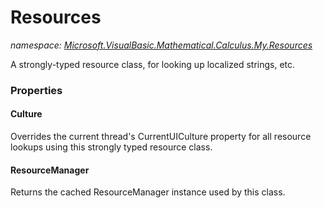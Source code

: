 ﻿# Resources
_namespace: <a href="#" onClick="load('/docs/Microsoft.VisualBasic.Mathematical.Calculus.My.Resources/index.md')">Microsoft.VisualBasic.Mathematical.Calculus.My.Resources</a>_

A strongly-typed resource class, for looking up localized strings, etc.




### Properties

#### Culture
Overrides the current thread's CurrentUICulture property for all
 resource lookups using this strongly typed resource class.
#### ResourceManager
Returns the cached ResourceManager instance used by this class.
